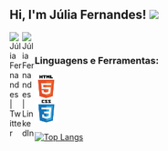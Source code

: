 ## Hi, I'm Júlia Fernandes! <img src="https://media.giphy.com/media/hvRJCLFzcasrR4ia7z/giphy.gif" width="25px">

<a href="https://twitter.com/juliafealves" target="_blank">
  <img align="left" alt="Júlia Fernandes | Twitter" width="22px" src="https://raw.githubusercontent.com/peterthehan/peterthehan/master/assets/twitter.svg" />
</a>
<a href="https://www.linkedin.com/in/juliafealves/" target="_blank">
  <img align="left" alt="Júlia Fernandes | LinkedIn" width="22px" src="https://raw.githubusercontent.com/peterthehan/peterthehan/master/assets/linkedin.svg" />
</a>
<br>

### Linguagens e Ferramentas:

<code><img height="40" src="https://raw.githubusercontent.com/github/explore/80688e429a7d4ef2fca1e82350fe8e3517d3494d/topics/html/html.png">
<img height="40" src="https://raw.githubusercontent.com/github/explore/80688e429a7d4ef2fca1e82350fe8e3517d3494d/topics/css/css.png"></code>
<br>

[![Top Langs](https://github-readme-stats.vercel.app/api/top-langs/?username=juliafealves&layout=compact)](https://github.com/juliafealves/github-readme-stats)

